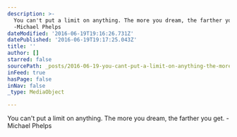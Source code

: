 ```yaml
---
description: >-
  You can't put a limit on anything. The more you dream, the farther you get.
  -Michael Phelps
dateModified: '2016-06-19T19:16:26.731Z'
datePublished: '2016-06-19T19:17:25.043Z'
title: ''
author: []
starred: false
sourcePath: _posts/2016-06-19-you-cant-put-a-limit-on-anything-the-more-you-dream-the-f.md
inFeed: true
hasPage: false
inNav: false
_type: MediaObject

---
```

You can't put a limit on anything. The more you dream, the farther you get. -Michael Phelps